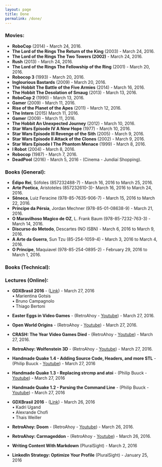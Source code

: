 ```yaml
---
layout: page
title: Done
permalink: /done/
---
```


<!-- ####################################################################### -->

### Movies:

* **RoboCop** (2014) - March 24, 2016.
* **The Lord of the Rings The Return of the King** (2003) - March 24, 2016.
* **The Lord of the Rings The Two Towers (2002)** - March 24, 2016.
* **Rush** (2013) - March 24, 2016.
* **The Lord of the Rings The Fellowship of the Ring** (2001) - March 20, 2016.
* **Robocop 3** (1993) - March 20, 2016.
* **Inglourious Bastards** (2009) - March 20, 2016.
* **The Hobbit The Battle of the Five Armies** (2014) - March 16, 2016.
* **The Hobbit The Desolation of Smaug** (2013) - March 13, 2016.
* **RoboCop 2** (1990) - March 13, 2016.
* **Gamer** (2009) - March 11, 2016.
* **Rise of the Planet of the Apes** (2011) - March 12, 2016.
* **The Intern** (2015) March 11, 2016.
* **Gamer** (2009) - March 11, 2016.
* **The Hobbit An Unexpected Journey** (2012) - March 10, 2016.
* **Star Wars Episode IV A New Hope** (1977) - March 10, 2016.
* **Star Wars Episode III Revenge of the Sith** (2005) - March 9, 2016.
* **Star Wars Episode II Attack of the Clones** (2002) - March 9, 2016.
* **Star Wars Episode I The Phantom Menace** (1999) - March 8, 2016.
* **I Robot** (2004) - March 8, 2016.
* **Robocop** (1987) - March 7, 2016.
* **DeadPool** (2016) - March 5, 2016 - (Cinema - Jundiaí Shopping).


<!-- ##################################################################### -->


### Books (General): 

* **Édipo Rei**, Sófoles (857232488-7) - March 16, 2016 to March 25, 2016.
* **Arte Poetica**, Aristoteles (857232610-3)- March 16, 2016 to March 24, 2016.
* **Sêneca**, Luiz Feracine (978-85-7635-906-7) - March 15, 2016 to March 22, 2016.
* **Príncipe da Pérsia**, Jordan Mechner (978-85-01-08638-9) - March 21, 2016.
* **O Maravilhoso Magico de OZ**, L. Frank Baum (978-85-7232-763-3) - March 14, 2016.
* **Discurso do Metodo**, Descartes (NO ISBN) - March 6, 2016 to March 9, 2016.
* **A Arte da Guerra**, Sun Tzu (85-254-1059-4) - March 3, 2016 to March 4, 2016.
* **O Principe**, Maquiavel (978-85-254-0895-2) - February 29, 2016 to March 1, 2016.


<!-- ####################################################################### -->

### Books (Technical):


<!-- ####################################################################### -->

### Lectures (Online): 

* **GDXBrasil 2016** - ([Link](http://www.gxbrazil.com/)) - March 27, 2016    
 • Marientina Gotsis   
 • Bruno Campagnolo   
 • Thiago Bertoni  

* **Easter Eggs in Video Games** - (RetroAhoy - 
[Youtube](https://www.youtube.com/watch?v=Q6Sv4FVDnXQ)) - March 27, 2016.
* **Open World Origins** - (RetroAhoy - 
[Youtube](https://www.youtube.com/watch?v=EdV_2svrDVc)) - March 27, 2016.
* **CRASH: The Year Video Games Died** - (RetroAhoy - 
[Youtube](https://www.youtube.com/watch?v=ikIeaCE3Ljc)) - March 27, 2016.
* **RetroAhoy: Wolfenstein 3D** - (RetroAhoy - 
[Youtube](https://www.youtube.com/watch?v=BSb87DC-PtA)) - March 27, 2016.

* **Handmade Quake 1.4 - Adding Source Code, Headers, and more STL** - (Philip Buuck  - 
[Youtube](https://www.youtube.com/watch?v=piQQnWmHdCA)) -  March 27, 2016   
* **Handmade Quake 1.3 - Replacing strcmp and atoi** - (Philip Buuck  - 
[Youtube](https://www.youtube.com/watch?v=_MAbRVrfkdU)) -  March 27, 2016   
* **Handmade Quake 1.2 - Parsing the Command Line** - (Philip Buuck - 
[Youtube](https://www.youtube.com/watch?v=TdUszxsJ98A)) -  March 27, 2016   
   

* **GDXBrasil 2016** - ([Link](http://www.gxbrazil.com/)) - March 26, 2016    
 • Kadri Ugand   
 • Alexrande Chofi   
 • Thais Weiller   

* **RetroAhoy: Doom** - (RetroAhoy - 
[Youtube](https://www.youtube.com/watch?v=6A4-SVUHQYI)) - March 26, 2016.
* **RetroAhoy: Carmageddon** - (RetroAhoy - 
[Youtube](https://www.youtube.com/watch?v=srLNtnyGy_U)) - March 26, 2016.

* **Writing Content With Markdown** (PluralSight) - March 2, 2016
* **LinkedIn Strategy: Optimize Your Profile** (PluralSight) - January 25, 2016


<!--COWTODO: * **Learning App Development in iOS 8** (InfiniteSkills) - March 16 ... -->
